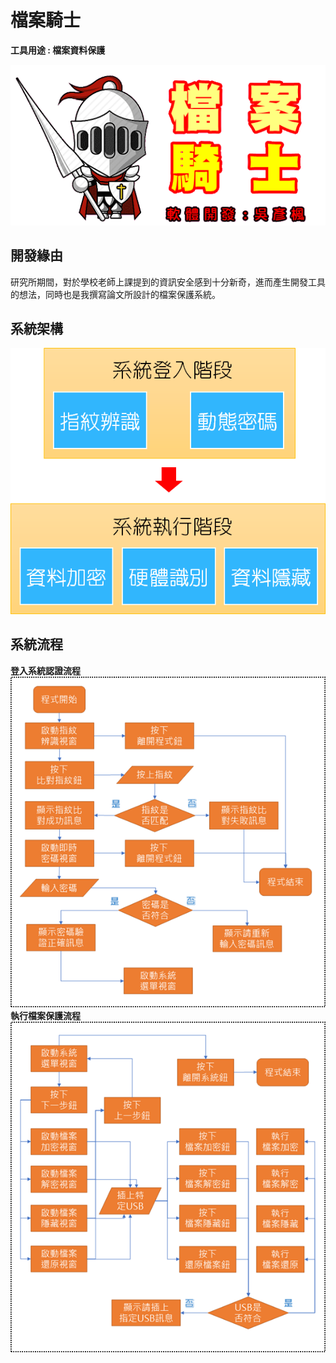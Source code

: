 # 檔案騎士

**工具用途 : 檔案資料保護**


![檔案騎士](https://github.com/daidaiprince/image-database/blob/main/FileKnight.png?raw=true "檔案騎士")


## 開發緣由
研究所期間，對於學校老師上課提到的資訊安全感到十分新奇，進而產生開發工具的想法，同時也是我撰寫論文所設計的檔案保護系統。


## 系統架構


![系統架構](https://github.com/daidaiprince/image-database/blob/main/SystemStructure.png?raw=true "系統架構")


## 系統流程
**登入系統認證流程**
![登入系統認證](https://github.com/daidaiprince/image-database/blob/main/FlowChart.png?raw=true "登入系統認證")
**執行檔案保護流程**
![執行檔案保護](https://github.com/daidaiprince/image-database/blob/main/FlowChart2.png?raw=true "執行檔案保護")

